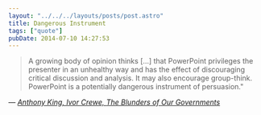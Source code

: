 ```yaml
---
layout: "../../../layouts/posts/post.astro"
title: Dangerous Instrument
tags: ["quote"]
pubDate: 2014-07-10 14:27:53
---
```


> A growing body of opinion thinks […] that PowerPoint privileges the presenter in an unhealthy way and has the effect of discouraging critical discussion and analysis. It may also encourage group-think. PowerPoint is a potentially dangerous instrument of persuasion."

— <cite>[Anthony King, Ivor Crewe, _The Blunders of Our Governments_](https://www.goodreads.com/book/show/18485664-the-blunders-of-our-governments)</cite>
